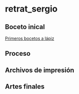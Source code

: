 # retrat_sergio
## Boceto inical
[Primeros bocetos a lápiz](boceto_inical.HEIC)

## Proceso
## Archivos de impresión
## Artes finales
